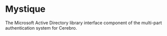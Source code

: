 # Mystique

The Microsoft Active Directory library interface component of the multi-part
authentication system for Cerebro.
